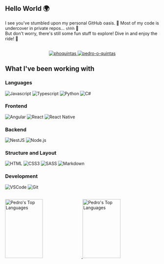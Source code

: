 <!--
**spedroq/spedroq** is a ✨ _special_ ✨ repository because its `README.md` (this file) appears on your GitHub profile.
-->

## Hello World 🌍
I see you've stumbled upon my personal GitHub oasis. 🌴 Most of my code is undercover in private repos... `shhh` 🤫
<br />
But don't worry, there's still some fun stuff to explore! Dive in and enjoy the ride! 🚀
<br />
<br />
<p align="center">
 <a href="https://www.phoquintas.com" target="blank">
  <img src="https://img.shields.io/badge/Website-FF8858?style=for-the-badge&labelColor=FF8858&logo=readdotcv&logoColor=white" alt="phoquintas" />
 </a>
 <a href="https://www.linkedin.com/in/pedro-o-quintas/" target="_blank">
  <img src="https://img.shields.io/badge/LinkedIn-0077B5?style=for-the-badge&logo=linkedin&logoColor=white" alt="pedro-o-quintas"/>
 </a>
</p>

## What I've been working with
### Languages
![Javascript](https://img.shields.io/badge/Javascript-F0DB4F?style=for-the-badge&labelColor=black&logo=javascript&logoColor=F0DB4F)
![Typescript](https://img.shields.io/badge/Typescript-007acc?style=for-the-badge&labelColor=black&logo=typescript&logoColor=007acc)
![Python](https://img.shields.io/badge/Python-326B9B?style=for-the-badge&labelColor=black&logo=python&logoColor=326B9B)
![C#](https://img.shields.io/badge/C%23-866CDD?style=for-the-badge&labelColor=black&logo=c&logoColor=866CDD)

### Frontend
![Angular](https://img.shields.io/badge/-Angular-f41661?style=for-the-badge&labelColor=black&logo=angular&logoColor=f41661)
![React](https://img.shields.io/badge/-React-61DBFB?style=for-the-badge&labelColor=black&logo=react&logoColor=61DBFB)
![React Native](https://img.shields.io/badge/React_Native-61DAFB?style=for-the-badge&labelColor=black&logo=react&logoColor=61DAFB)

### Backend
![NestJS](https://img.shields.io/badge/NestJS-EA2846?style=for-the-badge&labelColor=black&logo=nestjs&logoColor=EA2846)
![Node.js](https://img.shields.io/badge/Node.js-3C873A?style=for-the-badge&labelColor=black&logo=node.js&logoColor=3C873A)

### Structure and Layout
![HTML](https://img.shields.io/badge/HTML5-E34F26?style=for-the-badge&logo=html5&logoColor=white)
![CSS3](https://img.shields.io/badge/CSS3-1572B6?style=for-the-badge&logo=css3&logoColor=white)
![SASS](https://img.shields.io/badge/Sass-CC6699?style=for-the-badge&logo=sass&logoColor=white)
![Markdown](https://img.shields.io/badge/Markdown-000000?style=for-the-badge&logo=markdown&logoColor=white)

### Development
![VSCode](https://img.shields.io/badge/Visual_Studio-0078d7?style=for-the-badge&logo=visual%20studio&logoColor=white)
![Git](https://img.shields.io/badge/Git-F05032?style=for-the-badge&logo=git&logoColor=white)

<br />


<!-- ![Pedro's GitHub stats](https://github-readme-stats.vercel.app/api?username=spedroq&show_icons=true&hide=stars&theme=tokyonight&border_color=7F3FBF) -->
<!--[![GitHub Streak](https://streak-stats.demolab.com/?user=spedroq)](https://git.io/streak-stats)-->

 <a href="https://github.com/spedroq">
   <img alt="Pedro's Top Languages" 
     src="https://github-readme-stats.vercel.app/api?username=spedroq&show_icons=true&hide=stars&theme=tokyonight&border_color=7F3FBF"
     height="192px" width="49.5%"
     />
 </a>
  
 <a href="https://github.com/spedroq">
   <img alt="Pedro's Top Languages" 
     src="https://denvercoder1-github-readme-stats.vercel.app/api/top-langs/?username=spedroq&langs_count=8&layout=compact&theme=react&border_color=7F3FBF&bg_color=0D1117&title_color=F85D7F&icon_color=F8D866"
     height="192px" width="49.5%"
     />
 </a>
<br/>
